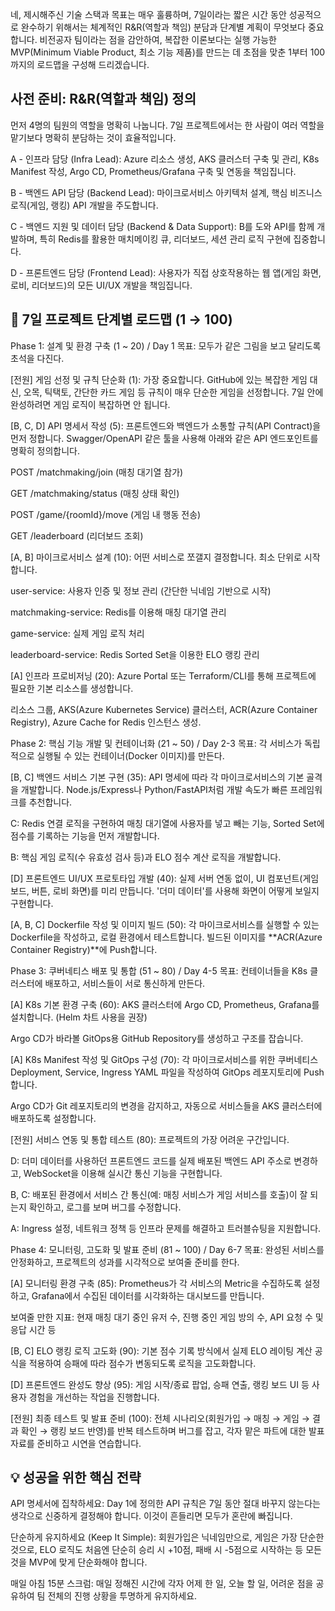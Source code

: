 네, 제시해주신 기술 스택과 목표는 매우 훌륭하며, 7일이라는 짧은 시간 동안 성공적으로 완수하기 위해서는 체계적인 R&R(역할과 책임) 분담과 단계별 계획이 무엇보다 중요합니다. 비전공자 팀이라는 점을 감안하여, 복잡한 이론보다는 실행 가능한 MVP(Minimum Viable Product, 최소 기능 제품)를 만드는 데 초점을 맞춘 1부터 100까지의 로드맵을 구성해 드리겠습니다.

## 사전 준비: R&R(역할과 책임) 정의
먼저 4명의 팀원의 역할을 명확히 나눕니다. 7일 프로젝트에서는 한 사람이 여러 역할을 맡기보다 명확히 분담하는 것이 효율적입니다.

A - 인프라 담당 (Infra Lead): Azure 리소스 생성, AKS 클러스터 구축 및 관리, K8s Manifest 작성, Argo CD, Prometheus/Grafana 구축 및 연동을 책임집니다.

B - 백엔드 API 담당 (Backend Lead): 마이크로서비스 아키텍처 설계, 핵심 비즈니스 로직(게임, 랭킹) API 개발을 주도합니다.

C - 백엔드 지원 및 데이터 담당 (Backend & Data Support): B를 도와 API를 함께 개발하며, 특히 Redis를 활용한 매치메이킹 큐, 리더보드, 세션 관리 로직 구현에 집중합니다.

D - 프론트엔드 담당 (Frontend Lead): 사용자가 직접 상호작용하는 웹 앱(게임 화면, 로비, 리더보드)의 모든 UI/UX 개발을 책임집니다.

## 🚀 7일 프로젝트 단계별 로드맵 (1 → 100)
Phase 1: 설계 및 환경 구축 (1 ~ 20) / Day 1
목표: 모두가 같은 그림을 보고 달리도록 초석을 다진다.

[전원] 게임 선정 및 규칙 단순화 (1): 가장 중요합니다. GitHub에 있는 복잡한 게임 대신, 오목, 틱택토, 간단한 카드 게임 등 규칙이 매우 단순한 게임을 선정합니다. 7일 안에 완성하려면 게임 로직이 복잡하면 안 됩니다.

[B, C, D] API 명세서 작성 (5): 프론트엔드와 백엔드가 소통할 규칙(API Contract)을 먼저 정합니다. Swagger/OpenAPI 같은 툴을 사용해 아래와 같은 API 엔드포인트를 명확히 정의합니다.

POST /matchmaking/join (매칭 대기열 참가)

GET /matchmaking/status (매칭 상태 확인)

POST /game/{roomId}/move (게임 내 행동 전송)

GET /leaderboard (리더보드 조회)

[A, B] 마이크로서비스 설계 (10): 어떤 서비스로 쪼갤지 결정합니다. 최소 단위로 시작합니다.

user-service: 사용자 인증 및 정보 관리 (간단한 닉네임 기반으로 시작)

matchmaking-service: Redis를 이용해 매칭 대기열 관리

game-service: 실제 게임 로직 처리

leaderboard-service: Redis Sorted Set을 이용한 ELO 랭킹 관리

[A] 인프라 프로비저닝 (20): Azure Portal 또는 Terraform/CLI를 통해 프로젝트에 필요한 기본 리소스를 생성합니다.

리소스 그룹, AKS(Azure Kubernetes Service) 클러스터, ACR(Azure Container Registry), Azure Cache for Redis 인스턴스 생성.

Phase 2: 핵심 기능 개발 및 컨테이너화 (21 ~ 50) / Day 2-3
목표: 각 서비스가 독립적으로 실행될 수 있는 컨테이너(Docker 이미지)를 만든다.

[B, C] 백엔드 서비스 기본 구현 (35): API 명세에 따라 각 마이크로서비스의 기본 골격을 개발합니다. Node.js/Express나 Python/FastAPI처럼 개발 속도가 빠른 프레임워크를 추천합니다.

C: Redis 연결 로직을 구현하여 매칭 대기열에 사용자를 넣고 빼는 기능, Sorted Set에 점수를 기록하는 기능을 먼저 개발합니다.

B: 핵심 게임 로직(수 유효성 검사 등)과 ELO 점수 계산 로직을 개발합니다.

[D] 프론트엔드 UI/UX 프로토타입 개발 (40): 실제 서버 연동 없이, UI 컴포넌트(게임 보드, 버튼, 로비 화면)를 미리 만듭니다. '더미 데이터'를 사용해 화면이 어떻게 보일지 구현합니다.

[A, B, C] Dockerfile 작성 및 이미지 빌드 (50): 각 마이크로서비스를 실행할 수 있는 Dockerfile을 작성하고, 로컬 환경에서 테스트합니다. 빌드된 이미지를 **ACR(Azure Container Registry)**에 Push합니다.

Phase 3: 쿠버네티스 배포 및 통합 (51 ~ 80) / Day 4-5
목표: 컨테이너들을 K8s 클러스터에 배포하고, 서비스들이 서로 통신하게 만든다.

[A] K8s 기본 환경 구축 (60): AKS 클러스터에 Argo CD, Prometheus, Grafana를 설치합니다. (Helm 차트 사용을 권장)

Argo CD가 바라볼 GitOps용 GitHub Repository를 생성하고 구조를 잡습니다.

[A] K8s Manifest 작성 및 GitOps 구성 (70): 각 마이크로서비스를 위한 쿠버네티스 Deployment, Service, Ingress YAML 파일을 작성하여 GitOps 레포지토리에 Push합니다.

Argo CD가 Git 레포지토리의 변경을 감지하고, 자동으로 서비스들을 AKS 클러스터에 배포하도록 설정합니다.

[전원] 서비스 연동 및 통합 테스트 (80): 프로젝트의 가장 어려운 구간입니다.

D: 더미 데이터를 사용하던 프론트엔드 코드를 실제 배포된 백엔드 API 주소로 변경하고, WebSocket을 이용해 실시간 통신 기능을 구현합니다.

B, C: 배포된 환경에서 서비스 간 통신(예: 매칭 서비스가 게임 서비스를 호출)이 잘 되는지 확인하고, 로그를 보며 버그를 수정합니다.

A: Ingress 설정, 네트워크 정책 등 인프라 문제를 해결하고 트러블슈팅을 지원합니다.

Phase 4: 모니터링, 고도화 및 발표 준비 (81 ~ 100) / Day 6-7
목표: 완성된 서비스를 안정화하고, 프로젝트의 성과를 시각적으로 보여줄 준비를 한다.

[A] 모니터링 환경 구축 (85): Prometheus가 각 서비스의 Metric을 수집하도록 설정하고, Grafana에서 수집된 데이터를 시각화하는 대시보드를 만듭니다.

보여줄 만한 지표: 현재 매칭 대기 중인 유저 수, 진행 중인 게임 방의 수, API 요청 수 및 응답 시간 등

[B, C] ELO 랭킹 로직 고도화 (90): 기본 점수 기록 방식에서 실제 ELO 레이팅 계산 공식을 적용하여 승패에 따라 점수가 변동되도록 로직을 고도화합니다.

[D] 프론트엔드 완성도 향상 (95): 게임 시작/종료 팝업, 승패 연출, 랭킹 보드 UI 등 사용자 경험을 개선하는 작업을 진행합니다.

[전원] 최종 테스트 및 발표 준비 (100): 전체 시나리오(회원가입 → 매칭 → 게임 → 결과 확인 → 랭킹 보드 반영)를 반복 테스트하며 버그를 잡고, 각자 맡은 파트에 대한 발표 자료를 준비하고 시연을 연습합니다.

## 💡 성공을 위한 핵심 전략
API 명세서에 집착하세요: Day 1에 정의한 API 규칙은 7일 동안 절대 바꾸지 않는다는 생각으로 신중하게 결정해야 합니다. 이것이 흔들리면 모두가 혼란에 빠집니다.

단순하게 유지하세요 (Keep It Simple): 회원가입은 닉네임만으로, 게임은 가장 단순한 것으로, ELO 로직도 처음엔 단순히 승리 시 +10점, 패배 시 -5점으로 시작하는 등 모든 것을 MVP에 맞게 단순화해야 합니다.

매일 아침 15분 스크럼: 매일 정해진 시간에 각자 어제 한 일, 오늘 할 일, 어려운 점을 공유하여 팀 전체의 진행 상황을 투명하게 유지하세요.